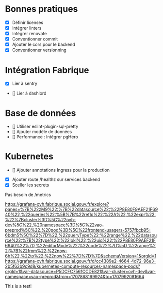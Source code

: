 # Bonnes pratiques

- [x] Définir licenses
- [x] Intégrer linters 
- [x] Intégrer renovate
- [x] Conventionner commit
- [x] Ajouter le cors pour le backend
- [x] Conventionner versionning

# Intégration Fabrique

- [x] Lier à sentry
- [] Lier à dashlord

# Base de données
- [] Utiliser eslint-plugin-sql-pretty
- [] Ajouter modèle de données
- [] Performance : Intégrer pgHero

# Kubernetes
- [] Ajouter annotations Ingress pour la production
- [x] Ajouter route /healthz sur services backend
- [x] Sceller les secrets

Pas besoin de /metrics

https://grafana-ovh.fabrique.social.gouv.fr/explore?panes=%7B%22zM9%22:%7B%22datasource%22:%22P8E80F9AEF21F6940%22,%22queries%22:%5B%7B%22refId%22:%22A%22,%22expr%22:%22%7Bcluster%3D%5C%22ovh-dev%5C%22,%20namespace%3D%5C%22vao-preprod%5C%22,%20pod%3D%5C%22frontend-usagers-5757fbcb95-6bdm5%5C%22%7D%22,%22queryType%22:%22range%22,%22datasource%22:%7B%22type%22:%22loki%22,%22uid%22:%22P8E80F9AEF21F6940%22%7D,%22editorMode%22:%22code%22%7D%5D,%22range%22:%7B%22from%22:%22now-6h%22,%22to%22:%22now%22%7D%7D%7D&schemaVersion=1&orgId=1
https://grafana-ovh.fabrique.social.gouv.fr/d/cc4389e2-4664-4d72-96e3-2b5f63b9c9d8/kubernetes-compute-resources-namespace-pods?orgId=1&var-datasource=P5DCFC7561CCDE821&var-cluster=ovh-dev&var-namespace=vao-preprod&from=1707868199924&to=1707992081664

This is a test!
